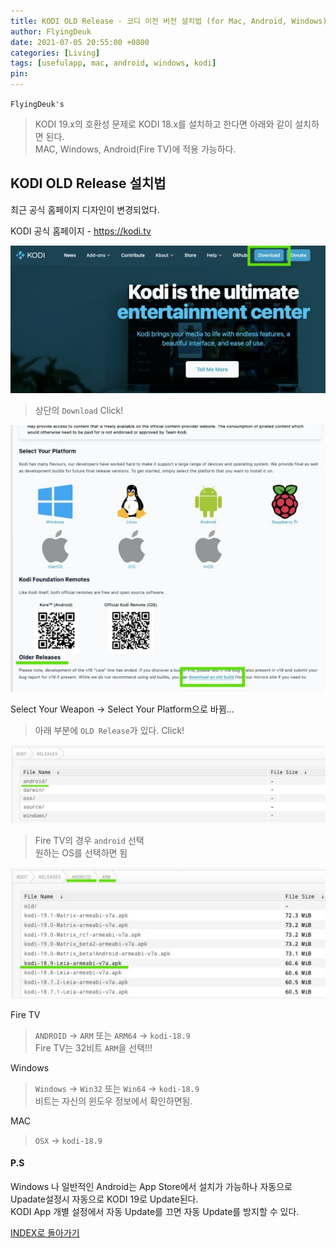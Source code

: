 ```yaml
---
title: KODI OLD Release - 코디 이전 버전 설치법 (for Mac, Android, Windows)
author: FlyingDeuk
date: 2021-07-05 20:55:00 +0800
categories: [Living]
tags: [usefulapp, mac, android, windows, kodi]
pin:
---
```


`FlyingDeuk's`
> KODI 19.x의 호환성 문제로 KODI 18.x를 설치하고 한다면 아래와 같이 설치하면 된다. <br>
MAC, Windows, Android(Fire TV)에 적용 가능하다.



## KODI OLD Release 설치법
최근 공식 홈페이지 디자인이 변경되었다.

KODI 공식 홈페이지 - https://kodi.tv

![old](/img/living/kodi/kodi_old.jpg)
> 상단의 `Download` Click!

![old](/img/living/kodi/kodi_old1.jpg)

Select Your Weapon -> Select Your Platform으로 바뀜...
> 아래 부분에 `OLD Release`가 있다. Click!


![old](/img/living/kodi/kodi_old2.jpg)

> Fire TV의 경우 `android` 선택 <br>
원하는 OS를 선택하면 됨

![old](/img/living/kodi/kodi_old3.jpg)

Fire TV
> `ANDROID` -> `ARM` 또는 `ARM64` -> `kodi-18.9` <br>
Fire TV는 32비트 `ARM`을 선택!!!<br>

Windows
> `Windows` -> `Win32` 또는 `Win64` -> `kodi-18.9` <br>
비트는 자신의 윈도우 정보에서 확인하면됨.

MAC
> `OSX` -> `kodi-18.9`

#### P.S
Windows 나 일반적인 Android는 App Store에서 설치가 가능하나 자동으로 Upadate설정시 자동으로 KODI 19로 Update된다. <br>
KODI App 개별 설정에서 자동 Update를 끄면 자동 Update를 방지할 수 있다.



[INDEX로 돌아가기](/posts/KODI/)
